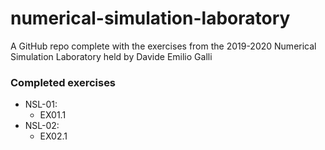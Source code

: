 # numerical-simulation-laboratory
A GitHub repo complete with the exercises from the 2019-2020 Numerical Simulation Laboratory held by Davide Emilio Galli

### Completed exercises
* NSL-01:
	- EX01.1
* NSL-02:
	- EX02.1

